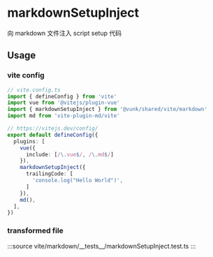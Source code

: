 # markdownSetupInject

向 markdown 文件注入 script setup 代码



## Usage


### vite config

```ts
// vite.config.ts
import { defineConfig } from 'vite'
import vue from '@vitejs/plugin-vue'
import { markdownSetupInject } from '@vunk/shared/vite/markdown'
import md from 'vite-plugin-md/vite'

// https://vitejs.dev/config/
export default defineConfig({
  plugins: [
    vue({
      include: [/\.vue$/, /\.md$/]
    }),
    markdownSetupInject({
      trailingCode: [
        'console.log("Hello World")',
      ]
    }),
    md(),
  ],
})
```

###  transformed file

:::source
vite/markdown/\_\_tests\_\_/markdownSetupInject.test.ts
:::